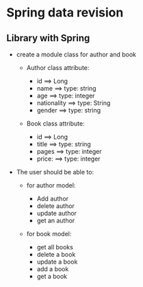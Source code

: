 # Spring data revision

## Library with Spring 

* create a module class for author and book 

    * Author class attribute:
        * id ==> Long
        * name ==> type: string
        * age ==> type: integer 
        * nationality ==> type: String
        * gender ==> type: string


    * Book class attribute:
        * id ==> Long
        * title ==> type: string
        * pages ==> type: integer
        * price: ==> type: integer



* The user should be able to: 

    * for author model: 
        * Add author 
        * delete author 
        * update author 
        * get an author 
    
    * for book model:
        * get all books 
        * delete a book
        * update a book 
        * add a book 
        * get a book 
